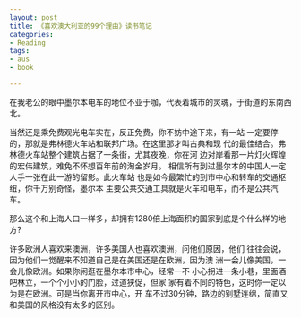 ```yaml
---
layout: post
title: 《喜欢澳大利亚的99个理由》读书笔记
categories: 
- Reading
tags:
- aus
- book

---
```


在我老公的眼中墨尔本电车的地位不亚于咖，代表着城市的灵魂，于街道的东南西北。

当然还是乘免费观光电车实在，反正免费，你不妨中途下来，有一站 一定要停的，那就是弗林德火车站和联邦广场。在这里那才叫古典和现 代的最佳结合。弗林德火车站整个建筑占据了一条街，尤其夜晚，你在河 边对岸看那一片灯火辉煌的宏伟建筑，难免不怀想百年前的淘金岁月。 相信所有到过墨尔本的中国人一定人手一张在此一游的留影。此火车站 也是如今最繁忙的到市中心和转车的交通枢纽，你千万别奇怪，墨尔本 主要公共交通工具就是火车和电车，而不是公共汽车。

那么这个和上海人口一样多，却拥有1280倍上海面积的国家到底是个什么样的地方?

许多欧洲人喜欢来澳洲，许多美国人也喜欢澳洲，问他们原因，他们 往往会说，因为他们一觉醒来不知道自己是在美国还是在欧洲，因为澳 洲一会儿像美国，一会儿像欧洲。如果你闲逛在墨尔本市中心，经常一不 小心拐进一条小巷，里面酒吧林立，一个个小小的门脸，过道狭促，但家 家有着不同的特色，这时你一定以为是在欧洲。可是当你离开市中心，开 车不过30分钟，路边的别墅连绵，简直又和美国的风格没有太多的区别。